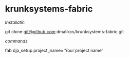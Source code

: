 krunksystems-fabric
===================

*Installatin*

git clone git@github.com:dmalikcs/krunksystems-fabric.git

*commands* 

fab djp_setup:project_name='Your project name'


